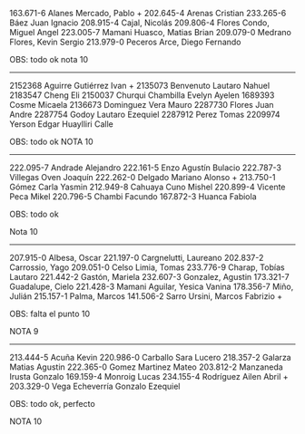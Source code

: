 163.671-6                        Alanes Mercado, Pablo + 
202.645-4                        Arenas Cristian
233.265-6                        Báez Juan Ignacio
208.915-4                        Cajal, Nicolás
209.806-4                        Flores Condo, Miguel Angel
223.005-7                        Mamani Huasco, Matias Brian
209.079-0                        Medrano Flores, Kevin Sergio
213.979-0                        Peceros Arce, Diego Fernando

OBS:
todo ok
 nota 10 

---

2152368                                    Aguirre Gutiérrez Ivan  +
2135073                                    Benvenuto Lautaro Nahuel
2183547                                    Cheng Eli
2150037                                    Churqui Chambilla Evelyn Ayelen
1689393                                    Cosme Micaela
2136673                                    Dominguez Vera Mauro
2287730                                    Flores Juan Andre
2287754                                    Godoy Lautaro Ezequiel
2287912                                    Perez Tomas
2209974                                    Yerson Edgar Huaylliri Calle


OBS:
todo ok
 NOTA 10 

---

222.095-7 
Andrade Alejandro 
222.161-5 
Enzo Agustín Bulacio 
222.787-3 
Villegas Oven Joaquín 
222.262-0 
Delgado Mariano Alonso    + 
213.750-1 
Gómez Carla Yasmin 
212.949-8 
Cahuaya Cuno Mishel 
220.899-4 
Vicente Peca Mikel 
220.796-5 
Chambi Facundo 
167.872-3 
Huanca Fabiola 

OBS: todo ok

Nota 10 

---


207.915-0                                  Albesa, Oscar
221.197-0                                  Cargnelutti, Laureano
202.837-2                                  Carrossio, Yago
209.051-0                                  Celso Limia, Tomas
233.776-9                                  Charap, Tobías Lautaro
221.442-2                                  Gastón, Mariela
232.607-3                                  Gonzalez, Agustin
173.321-7                                  Guadalupe, Cielo
221.428-3                                  Mamani Aguilar, Yesica Vanina
178.356-7                                  Miño, Julián
215.157-1                                  Palma, Marcos
141.506-2                                  Sarro Ursini, Marcos Fabrizio  +


OBS:
falta el punto 10

NOTA 9 



----

213.444-5                        Acuña Kevin
220.986-0                        Carballo Sara Lucero
218.357-2                        Galarza Matias Agustin
222.365-0                        Gomez Martinez Mateo
203.812-2                        Manzaneda Irusta Gonzalo
169.159-4                        Monroig Lucas
234.155-4                        Rodríguez Ailen Abril  + 
203.329-0                        Vega Echeverría Gonzalo Ezequiel


OBS: todo ok, perfecto


NOTA 10


